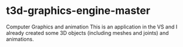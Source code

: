 # t3d-graphics-engine-master
Computer Graphics and animation
This is an application in the VS and I already created some 3D objects (including meshes and joints) and animations. 
